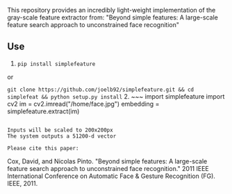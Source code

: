 This repository provides an incredibly light-weight implementation of the gray-scale feature extractor from:
"Beyond simple features: A large-scale feature search approach to unconstrained face recognition"

## Use

1. `pip install simplefeature` 
   
or

   `git clone https://github.com/joelb92/simplefeature.git && cd simplefeat && python setup.py install`
2. ~~~
   import simplefeature
   import cv2
   im = cv2.imread("/home/face.jpg")
   embedding = simplefeature.extract(im) 
   ~~~

Inputs will be scaled to 200x200px
The system outputs a 51200-d vector

Please cite this paper:
~~~
Cox, David, and Nicolas Pinto. "Beyond simple features: A large-scale feature search approach to unconstrained face recognition."
2011 IEEE International Conference on Automatic Face & Gesture Recognition (FG). IEEE, 2011.
~~~